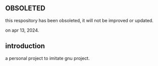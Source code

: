 ## OBSOLETED

this respository has been obsoleted, it will not be improved or updated.

on apr 13, 2024.

## introduction

a personal project to imitate gnu project.
